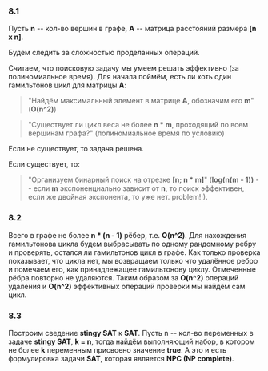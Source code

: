 ### 8.1

Пусть **n** -- кол-во вершин в графе, **A** -- матрица расстояний размера **[n x n]**.

Будем следить за сложностью проделанных операций.

Считаем, что поисковую задачу мы умеем решать эффективно (за полиномиальное время). Для начала поймём, есть ли хоть один гамильтонов цикл для матрицы **A**:

> "Найдём максимальный элемент в матрице **A**, обозначим его **m**" (**O(n^2)**)

> "Существует ли цикл веса не более **n * m**, проходящий по всем вершинам графа?" (полиномиальное время по условию)

Если не существует, то задача решена.

Если существует, то:

> "Организуем бинарный поиск на отрезке **[n; n * m]**" (**log(n(m - 1))** -- если **m** экспоненциально зависит от **n**, то поиск эффективен, если же двойная экспонента, то уже нет. problem!!).

### 8.2

Всего в графе не более **n * (n - 1)** рёбер, т.е. **O(n^2)**. Для нахождения гамильтонова цикла будем выбрасывать по одному рандомному ребру и проверять, остался ли гамильтонов цикл в графе. Как только проверка показывает, что цикла нет, мы возвращаем только что удалённое ребро и помечаем его, как принадлежащее гамильтонову циклу. Отмеченные рёбра повторно не удаляются. Таким образом за **O(n^2)** операций удаления и **O(n^2)** эффективных операций проверки мы найдём сам цикл.

### 8.3

Построим сведение **stingy SAT** к **SAT**. Пусть n -- кол-во переменных в задаче **stingy SAT**, **k = n**, тогда найдём выполняющий набор, в котором не более **k** переменным присвоено значение **true**. А это и есть формулировка задачи **SAT**, которая является **NPC (NP complete)**.
